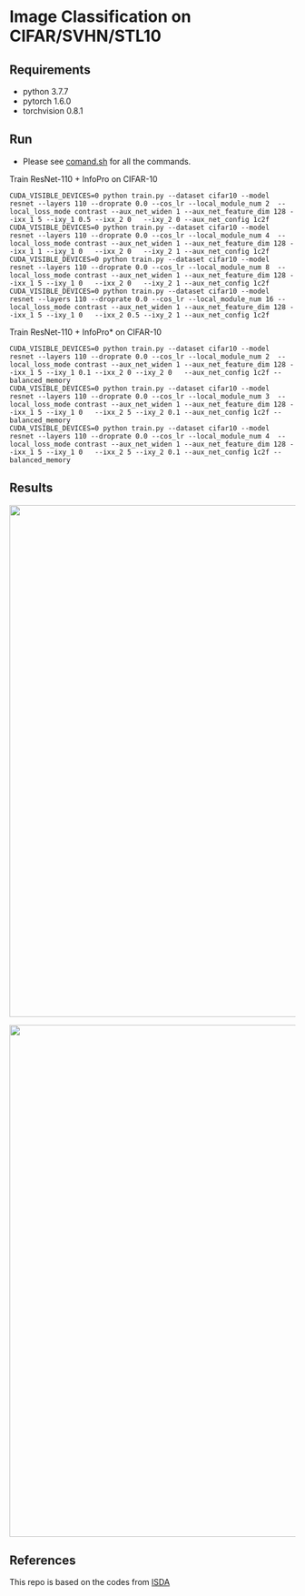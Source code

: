 # Image Classification on CIFAR/SVHN/STL10

## Requirements
- python 3.7.7
- pytorch 1.6.0
- torchvision 0.8.1


## Run

- Please see [comand.sh](https://github.com/blackfeather-wang/InfoPro-Pytorch/blob/main/Experiments%20on%20CIFAR-SVHN-STL10/comand.sh) for all the commands.

Train ResNet-110 + InfoPro on CIFAR-10

```
CUDA_VISIBLE_DEVICES=0 python train.py --dataset cifar10 --model resnet --layers 110 --droprate 0.0 --cos_lr --local_module_num 2  --local_loss_mode contrast --aux_net_widen 1 --aux_net_feature_dim 128 --ixx_1 5 --ixy_1 0.5 --ixx_2 0   --ixy_2 0 --aux_net_config 1c2f
CUDA_VISIBLE_DEVICES=0 python train.py --dataset cifar10 --model resnet --layers 110 --droprate 0.0 --cos_lr --local_module_num 4  --local_loss_mode contrast --aux_net_widen 1 --aux_net_feature_dim 128 --ixx_1 1 --ixy_1 0   --ixx_2 0   --ixy_2 1 --aux_net_config 1c2f
CUDA_VISIBLE_DEVICES=0 python train.py --dataset cifar10 --model resnet --layers 110 --droprate 0.0 --cos_lr --local_module_num 8  --local_loss_mode contrast --aux_net_widen 1 --aux_net_feature_dim 128 --ixx_1 5 --ixy_1 0   --ixx_2 0   --ixy_2 1 --aux_net_config 1c2f
CUDA_VISIBLE_DEVICES=0 python train.py --dataset cifar10 --model resnet --layers 110 --droprate 0.0 --cos_lr --local_module_num 16 --local_loss_mode contrast --aux_net_widen 1 --aux_net_feature_dim 128 --ixx_1 5 --ixy_1 0   --ixx_2 0.5 --ixy_2 1 --aux_net_config 1c2f
```

Train ResNet-110 + InfoPro* on CIFAR-10

```
CUDA_VISIBLE_DEVICES=0 python train.py --dataset cifar10 --model resnet --layers 110 --droprate 0.0 --cos_lr --local_module_num 2  --local_loss_mode contrast --aux_net_widen 1 --aux_net_feature_dim 128 --ixx_1 5 --ixy_1 0.1 --ixx_2 0 --ixy_2 0   --aux_net_config 1c2f --balanced_memory
CUDA_VISIBLE_DEVICES=0 python train.py --dataset cifar10 --model resnet --layers 110 --droprate 0.0 --cos_lr --local_module_num 3  --local_loss_mode contrast --aux_net_widen 1 --aux_net_feature_dim 128 --ixx_1 5 --ixy_1 0   --ixx_2 5 --ixy_2 0.1 --aux_net_config 1c2f --balanced_memory
CUDA_VISIBLE_DEVICES=0 python train.py --dataset cifar10 --model resnet --layers 110 --droprate 0.0 --cos_lr --local_module_num 4  --local_loss_mode contrast --aux_net_widen 1 --aux_net_feature_dim 128 --ixx_1 5 --ixy_1 0   --ixx_2 5 --ixy_2 0.1 --aux_net_config 1c2f --balanced_memory
```


## Results

<p align="center">
    <img src="../figs/cifar_k.png" width= "900">
</p>

<p align="center">
    <img src="../figs/cifar.png" width= "900">
</p>

## References

This repo is based on the codes from [ISDA](https://github.com/blackfeather-wang/ISDA-for-Deep-Networks)
